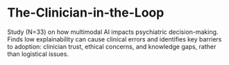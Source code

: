 # The-Clinician-in-the-Loop
Study (N=33) on how multimodal AI impacts psychiatric decision-making. Finds low explainability can cause clinical errors and identifies key barriers to adoption: clinician trust, ethical concerns, and knowledge gaps, rather than logistical issues.
